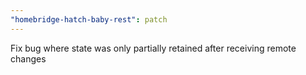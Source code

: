 ```yaml
---
"homebridge-hatch-baby-rest": patch
---
```


Fix bug where state was only partially retained after receiving remote changes
